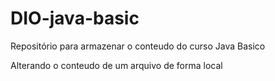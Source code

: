 # DIO-java-basic
Repositório para armazenar o conteudo do curso Java Basico

Alterando o conteudo de um arquivo de forma local
